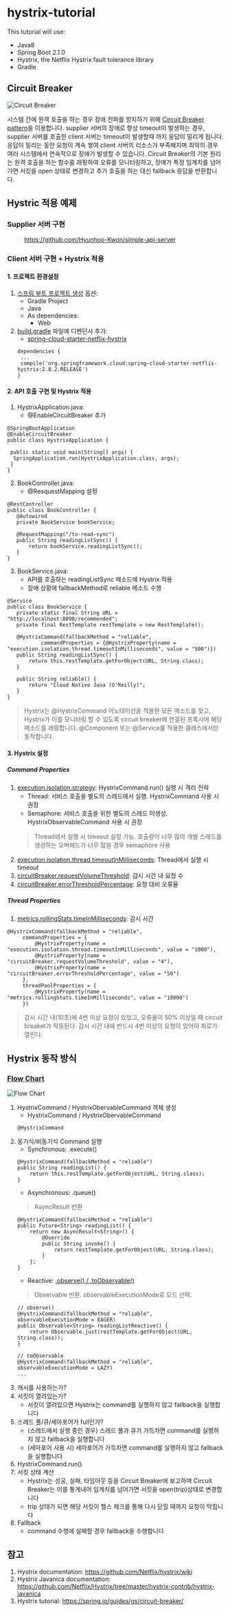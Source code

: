 # hystrix-tutorial

This tutorial will use:
 - Java8
 - Spring Boot 2.1.0
 - Hystrix, the Netflix Hystrix fault tolerance library
 - Gradle

## Circuit Breaker
![Circuit Breaker](https://martinfowler.com/bliki/images/circuitBreaker/sketch.png)

시스템 간에 원격 호출을 하는 경우 장애 전파를 방지하기 위해 [Circuit Breaker pattern](https://martinfowler.com/bliki/CircuitBreaker.html)을 이용합니다. supplier 서버의 장애로 항상 timeout이 발생하는 경우, supplier 서버를 호출한 client 서버는 timeout이 발생할때 까지 응답이 밀리게 됩니다. 응답이 밀리는 동안 요청이 계속 쌓여 client 서버의 리소스가 부족해지며 최악의 경우 여러 시스템에서 연속적으로 장애가 발생할 수 있습니다. Circuit Breaker의 기본 원리는 원격 호출을 하는 함수를 래핑하여 오류를 모니터링하고, 장애가 특정 임계치를 넘어가면 서킷을 open 상태로 변경하고 추가 호출을 하는 대신 fallback 응답을 반환합니다.

## Hystric 적용 예제
### Supplier 서버 구현
 > https://github.com/Hyunhoo-Kwon/simple-api-server
 
### Client 서버 구현 + Hystrix 적용
#### 1. 프로젝트 환경설정
 1. [스프링 부트 프로젝트 생성](https://start.spring.io/) 옵션:
    - Gradle Project
    - Java
    - As dependencies:
      - Web
 2. [build.gradle](https://github.com/Hyunhoo-Kwon/hystrix-tutorial/blob/master/build.gradle) 파일에 디펜던시 추가:
    - [spring-cloud-starter-netflix-hystrix](https://github.com/spring-cloud/spring-cloud-netflix/tree/master/spring-cloud-starter-netflix/spring-cloud-starter-netflix-hystrix)
    ```
    dependencies {
     ...
     compile('org.springframework.cloud:spring-cloud-starter-netflix-hystrix:2.0.2.RELEASE')
    }
    ```
#### 2. API 호출 구현 및 Hystrix 적용
 1. HystrixApplication.java: 
    - @EnableCircuitBreaker 추가
 ```
 @SpringBootApplication
 @EnableCircuitBreaker
 public class HystrixApplication {

  public static void main(String[] args) {
   SpringApplication.run(HystrixApplication.class, args);
  }
 }
 ```
 2. BookController.java: 
    - @ResquestMapping 설정
 ```
 @RestController
 public class BookController {
    @Autowired
    private BookService bookService;

    @RequestMapping("/to-read-sync")
    public String readingListSync() {
        return bookService.readingListSync();
    }
 }
 ```
 3. BookService.java: 
    - API를 호출하는 readingListSync 메소드에 Hystrix 적용
    - 장애 상황에 fallbackMethod로 reliable 메소드 수행
 ```
 @Service
 public class BookService {
    private static final String URL = "http://localhost:8090/recommended";
    private final RestTemplate restTemplate = new RestTemplate();

    @HystrixCommand(fallbackMethod = "reliable",
            commandProperties = {@HystrixProperty(name = "execution.isolation.thread.timeoutInMilliseconds", value = "500")})
    public String readingListSync() {
        return this.restTemplate.getForObject(URL, String.class);
    }

    public String reliable() {
        return "Cloud Native Java (O'Reilly)";
    }
 }
 ```
 > Hystrix는 @HystrixCommand 어노테이션을 적용한 모든 메소드를 찾고, Hystrix가 이를 모니터링 할 수 있도록 circuit breaker에 연결된 프록시에 해당 메소드를 래핑합니다. @Component 또는 @Service를 적용한 클래스에서만 동작합니다.
 
#### 3. Hystrix 설정
##### Command Properties
 1. [execution.isolation.strategy](https://github.com/Netflix/Hystrix/wiki/Configuration#execution.isolation.strategy): HystrixCommand.run() 실행 시 격리 전략
    - Thread: 서비스 호출을 별도의 스레드에서 실행. HystrixCommand 사용 시 권장
    - Semaphore: 서비스 호출을 위한 별도의 스레드 미생성. HystrixObservableCommand 사용 시 권장
    > Thread에서 실행 시 timeout 설정 가능. 호출량이 너무 많아 개별 스레드를 생성하는 오버헤드가 너무 많을 경우 semaphore 사용
 2. [execution.isolation.thread.timeoutInMilliseconds](https://github.com/Netflix/Hystrix/wiki/Configuration#execution.isolation.thread.timeoutInMilliseconds): Thread에서 실행 시 timeout
 3. [circuitBreaker.requestVolumeThreshold](https://github.com/Netflix/Hystrix/wiki/Configuration#circuitBreaker.requestVolumeThreshold): 감시 시간 내 요청 수
 4. [circuitBreaker.errorThresholdPercentage](https://github.com/Netflix/Hystrix/wiki/Configuration#circuitBreaker.errorThresholdPercentage): 요청 대비 오류율
##### Thread Properties 
 1. [metrics.rollingStats.timeInMilliseconds](https://github.com/Netflix/Hystrix/wiki/Configuration#threadpool.metrics.rollingStats.timeInMilliseconds): 감시 시간
 
 ```
 @HystrixCommand(fallbackMethod = "reliable",
      commandProperties = {
          @HystrixProperty(name = "execution.isolation.thread.timeoutInMilliseconds", value = "1000"),
          @HystrixProperty(name = "circuitBreaker.requestVolumeThreshold", value = "4"),
          @HystrixProperty(name = "circuitBreaker.errorThresholdPercentage", value = "50")
      },
      threadPoolProperties = {
          @HystrixProperty(name = "metrics.rollingStats.timeInMilliseconds", value = "10000")
      })
 ```
 > 감시 시간 내(10초)에 4번 이상 요청이 있었고, 오류율이 50% 이상일 때 circuit breaket가 작동된다. 감시 시간 내에 반드시 4번 이상의 요청이 있어야 회로가 열린다.

## Hystrix 동작 방식
### [Flow Chart](https://github.com/Netflix/Hystrix/wiki/How-it-Works)
![Flow Chart](https://raw.githubusercontent.com/wiki/Netflix/Hystrix/images/hystrix-command-flow-chart.png)
 1. HystrixCommand / HystrixObervableCommand 객체 생성
    - HystrixCommand / HystrixObervableCommand
    ```
    @HystrixCommand
    ```
 2. 동기식/비동기식 Command 실행
    - Synchronous: .execute()
    ```
    @HystrixCommand(fallbackMethod = "reliable")
    public String readingList() {
        return this.restTemplate.getForObject(URL, String.class);
    }
    ```
    - Asynchronous: .queue()
    > AsyncResult 반환
    ```
    @HystrixCommand(fallbackMethod = "reliable")
    public Future<String> readingList() {
        return new AsyncResult<String>() {
            @Override
            public String invoke() {
                return restTemplate.getForObject(URL, String.class);
            }
        };
    }
    ```
    - Reactive: [.observe() / .toObservable()](https://github.com/Netflix/Hystrix/wiki/How-To-Use#reactive-execution)
    > Observable 반환. observableExecutionMode로 모드 선택.
    ```
    // observe()
    @HystrixCommand(fallbackMethod = "reliable", observableExecutionMode = EAGER)
    public Observable<String> readingListReactive() {
        return Observable.just(restTemplate.getForObject(URL, String.class));
    }
    
    // toObservable
    @HystrixCommand(fallbackMethod = "reliable", observableExecutionMode = LAZY)
    ...
    ```
 3. 캐시를 사용하는가?
 4. 서킷이 열려있는가?
    - 서킷이 열려있으면 Hystrix는 command를 실행하지 않고 fallback을 실행합니다
 5. 스레드 풀/큐/세마포어가 full인가?
    - (스레드에서 실행 중인 경우) 스레드 풀과 큐가 가득차면 command를 실행하지 않고 fallback을 실행합니다
    - (세마포어 사용 시) 세마포어가 가득차면 command를 실행하지 않고 fallback을 실행합니다
 6. HystrixCommand.run()
 7. 서킷 상태 계산
    - Hystrix는 성공, 실패, 타임아웃 등을 Circuit Breaker에 보고하며 Circuit Breaker는 이를 통계내어 임계치를 넘어가면 서킷을 open(trip)상태로 변경합니다
    - trip 상태가 되면 해당 서킷이 헬스 체크를 통해 다시 닫힐 때까지 요청이 막힙니다
 8. Fallback
     - command 수행에 실패할 경우 fallback을 수행합니다
    
## 참고
 1. Hystrix documentation: https://github.com/Netflix/hystrix/wiki
 2. Hystrix Javanica documentation: https://github.com/Netflix/Hystrix/tree/master/hystrix-contrib/hystrix-javanica
 3. Hystrix tutorial: https://spring.io/guides/gs/circuit-breaker/
